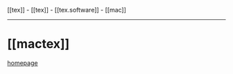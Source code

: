 [[tex]] -  [[tex]] - [[tex.software]] - [[mac]]

---

# [[mactex]]

[homepage](https://tug.org/mactex/)
